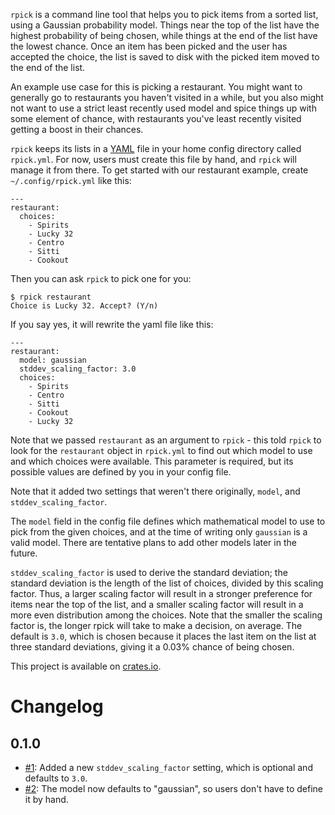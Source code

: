 ```rpick``` is a command line tool that helps you to pick items from a sorted list, using a Gaussian
probability model. Things near the top of the list have the highest probability of being chosen,
while things at the end of the list have the lowest chance. Once an item has been picked and the
user has accepted the choice, the list is saved to disk with the picked item moved to the end of
the list.

An example use case for this is picking a restaurant. You might want to generally go to restaurants
you haven't visited in a while, but you also might not want to use a strict least recently used
model and spice things up with some element of chance, with restaurants you've least recently
visited getting a boost in their chances.

```rpick``` keeps its lists in a [YAML](https://yaml.org/) file in your home config directory called
```rpick.yml```. For now, users must create this file by hand, and ```rpick``` will manage it from
there. To get started with our restaurant example, create ```~/.config/rpick.yml``` like this:

```
---
restaurant:
  choices:
    - Spirits
    - Lucky 32
    - Centro
    - Sitti
    - Cookout
```

Then you can ask ```rpick``` to pick one for you:

```
$ rpick restaurant
Choice is Lucky 32. Accept? (Y/n)
```

If you say yes, it will rewrite the yaml file like this:

```
---
restaurant:
  model: gaussian
  stddev_scaling_factor: 3.0
  choices:
    - Spirits
    - Centro
    - Sitti
    - Cookout
    - Lucky 32
```

Note that we passed ```restaurant``` as an argument to ```rpick``` - this told ```rpick``` to look
for the ```restaurant``` object in ```rpick.yml``` to find out which model to use and which choices
were available. This parameter is required, but its possible values are defined by you in your
config file.

Note that it added two settings that weren't there originally, ```model```, and
```stddev_scaling_factor```.

The ```model``` field in the config file defines which mathematical
model to use to pick from the given choices, and at the time of writing only ```gaussian```
is a valid model. There are tentative plans to add other models later in the future.

```stddev_scaling_factor``` is used to derive the standard deviation; the standard deviation is the
length of the list of choices, divided by this scaling factor. Thus, a larger scaling factor will
result in a stronger preference for items near the top of the list, and a smaller scaling factor
will result in a more even distribution among the choices. Note that the smaller the scaling factor
is, the longer rpick will take to make a decision, on average. The default is ```3.0```, which is
chosen because it places the last item on the list at three standard deviations, giving it a 0.03%
chance of being chosen.

This project is available on [crates.io](https://crates.io/crates/rpick).


# Changelog

## 0.1.0

* [#1](https://gitlab.com/bowlofeggs/rpick/merge_requests/1): Added a new
  ```stddev_scaling_factor``` setting, which is optional and defaults to ```3.0```.
* [#2](https://gitlab.com/bowlofeggs/rpick/merge_requests/2): The model now defaults to "gaussian",
  so users don't have to define it by hand.

